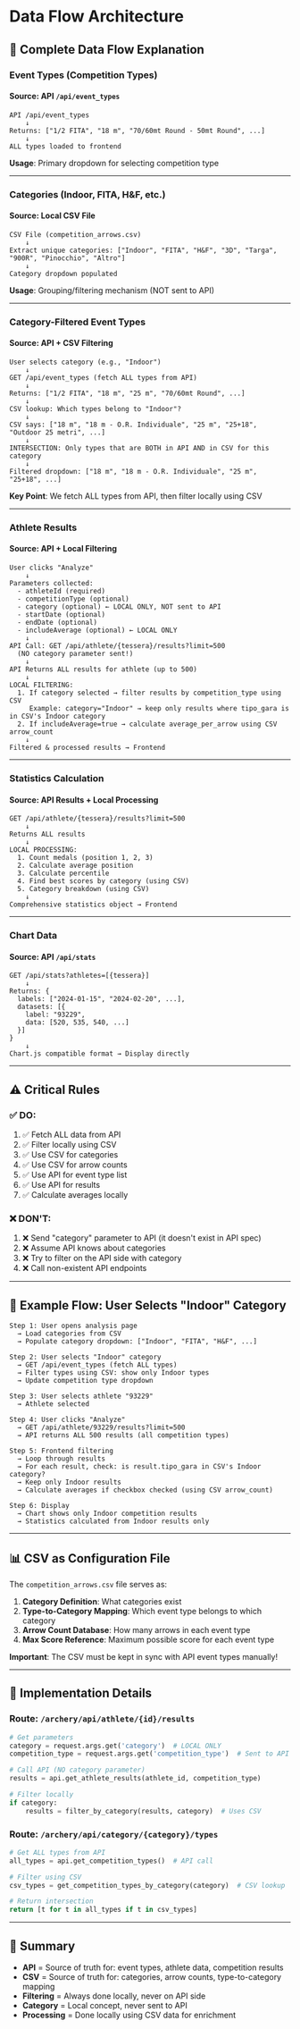# Data Flow Architecture

## 🔄 Complete Data Flow Explanation

### Event Types (Competition Types)

#### Source: API `/api/event_types`
```
API /api/event_types
    ↓
Returns: ["1/2 FITA", "18 m", "70/60mt Round - 50mt Round", ...]
    ↓
ALL types loaded to frontend
```

**Usage**: Primary dropdown for selecting competition type

---

### Categories (Indoor, FITA, H&F, etc.)

#### Source: Local CSV File
```
CSV File (competition_arrows.csv)
    ↓
Extract unique categories: ["Indoor", "FITA", "H&F", "3D", "Targa", "900R", "Pinocchio", "Altro"]
    ↓
Category dropdown populated
```

**Usage**: Grouping/filtering mechanism (NOT sent to API)

---

### Category-Filtered Event Types

#### Source: API + CSV Filtering
```
User selects category (e.g., "Indoor")
    ↓
GET /api/event_types (fetch ALL types from API)
    ↓
Returns: ["1/2 FITA", "18 m", "25 m", "70/60mt Round", ...]
    ↓
CSV lookup: Which types belong to "Indoor"?
    ↓
CSV says: ["18 m", "18 m - O.R. Individuale", "25 m", "25+18", "Outdoor 25 metri", ...]
    ↓
INTERSECTION: Only types that are BOTH in API AND in CSV for this category
    ↓
Filtered dropdown: ["18 m", "18 m - O.R. Individuale", "25 m", "25+18", ...]
```

**Key Point**: We fetch ALL types from API, then filter locally using CSV

---

### Athlete Results

#### Source: API + Local Filtering
```
User clicks "Analyze"
    ↓
Parameters collected:
  - athleteId (required)
  - competitionType (optional)
  - category (optional) ← LOCAL ONLY, NOT sent to API
  - startDate (optional)
  - endDate (optional)
  - includeAverage (optional) ← LOCAL ONLY
    ↓
API Call: GET /api/athlete/{tessera}/results?limit=500
  (NO category parameter sent!)
    ↓
API Returns ALL results for athlete (up to 500)
    ↓
LOCAL FILTERING:
  1. If category selected → filter results by competition_type using CSV
     Example: category="Indoor" → keep only results where tipo_gara is in CSV's Indoor category
  2. If includeAverage=true → calculate average_per_arrow using CSV arrow_count
    ↓
Filtered & processed results → Frontend
```

---

### Statistics Calculation

#### Source: API Results + Local Processing
```
GET /api/athlete/{tessera}/results?limit=500
    ↓
Returns ALL results
    ↓
LOCAL PROCESSING:
  1. Count medals (position 1, 2, 3)
  2. Calculate average position
  3. Calculate percentile
  4. Find best scores by category (using CSV)
  5. Category breakdown (using CSV)
    ↓
Comprehensive statistics object → Frontend
```

---

### Chart Data

#### Source: API `/api/stats`
```
GET /api/stats?athletes=[{tessera}]
    ↓
Returns: {
  labels: ["2024-01-15", "2024-02-20", ...],
  datasets: [{
    label: "93229",
    data: [520, 535, 540, ...]
  }]
}
    ↓
Chart.js compatible format → Display directly
```

---

## ⚠️ Critical Rules

### ✅ DO:
1. ✅ Fetch ALL data from API
2. ✅ Filter locally using CSV
3. ✅ Use CSV for categories
4. ✅ Use CSV for arrow counts
5. ✅ Use API for event type list
6. ✅ Use API for results
7. ✅ Calculate averages locally

### ❌ DON'T:
1. ❌ Send "category" parameter to API (it doesn't exist in API spec)
2. ❌ Assume API knows about categories
3. ❌ Try to filter on the API side with category
4. ❌ Call non-existent API endpoints

---

## 🎯 Example Flow: User Selects "Indoor" Category

```
Step 1: User opens analysis page
  → Load categories from CSV
  → Populate category dropdown: ["Indoor", "FITA", "H&F", ...]

Step 2: User selects "Indoor" category
  → GET /api/event_types (fetch ALL types)
  → Filter types using CSV: show only Indoor types
  → Update competition type dropdown

Step 3: User selects athlete "93229"
  → Athlete selected

Step 4: User clicks "Analyze"
  → GET /api/athlete/93229/results?limit=500
  → API returns ALL 500 results (all competition types)
  
Step 5: Frontend filtering
  → Loop through results
  → For each result, check: is result.tipo_gara in CSV's Indoor category?
  → Keep only Indoor results
  → Calculate averages if checkbox checked (using CSV arrow_count)
  
Step 6: Display
  → Chart shows only Indoor competition results
  → Statistics calculated from Indoor results only
```

---

## 📊 CSV as Configuration File

The `competition_arrows.csv` file serves as:

1. **Category Definition**: What categories exist
2. **Type-to-Category Mapping**: Which event type belongs to which category
3. **Arrow Count Database**: How many arrows in each event type
4. **Max Score Reference**: Maximum possible score for each event type

**Important**: The CSV must be kept in sync with API event types manually!

---

## 🔧 Implementation Details

### Route: `/archery/api/athlete/{id}/results`
```python
# Get parameters
category = request.args.get('category')  # LOCAL ONLY
competition_type = request.args.get('competition_type')  # Sent to API

# Call API (NO category parameter)
results = api.get_athlete_results(athlete_id, competition_type)

# Filter locally
if category:
    results = filter_by_category(results, category)  # Uses CSV
```

### Route: `/archery/api/category/{category}/types`
```python
# Get ALL types from API
all_types = api.get_competition_types()  # API call

# Filter using CSV
csv_types = get_competition_types_by_category(category)  # CSV lookup

# Return intersection
return [t for t in all_types if t in csv_types]
```

---

## 📝 Summary

- **API** = Source of truth for: event types, athlete data, competition results
- **CSV** = Source of truth for: categories, arrow counts, type-to-category mapping
- **Filtering** = Always done locally, never on API side
- **Category** = Local concept, never sent to API
- **Processing** = Done locally using CSV data for enrichment
